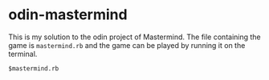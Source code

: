 # odin-mastermind

This is my solution to the odin project of Mastermind. The file containing the game is `mastermind.rb` and the game can be played by running it on the terminal.
```
$mastermind.rb
```